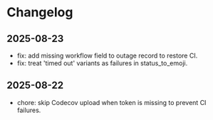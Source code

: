 # Changelog

## 2025-08-23
- fix: add missing workflow field to outage record to restore CI.
- fix: treat 'timed out' variants as failures in status_to_emoji.

## 2025-08-22
- chore: skip Codecov upload when token is missing to prevent CI failures.
